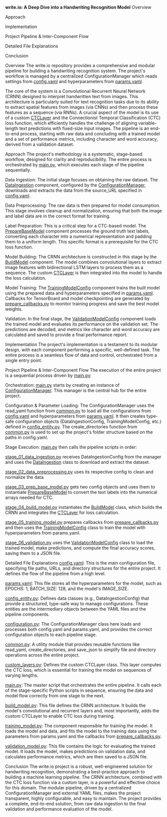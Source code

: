 **write.io: A Deep Dive into a Handwriting Recognition Model**
Overview

Approach

Implementation

Project Pipeline & Inter-Component Flow

Detailed File Explanations

Conclusion

Overview
The write.io repository provides a comprehensive and modular pipeline for building a handwriting recognition system. The project's workflow is managed by a centralized ConfigurationManager which reads settings from [config.yaml](config.yaml) and hyperparameters from [params.yaml](params.yaml).

The core of the system is a Convolutional Recurrent Neural Network (CRNN) designed to interpret handwritten text from images. This architecture is particularly suited for text recognition tasks due to its ability to extract spatial features from images (via CNNs) and then process these features as a sequence (via RNNs). A crucial aspect of the model is its use of a custom [CTCLayer](custom_layers.py) and the Connectionist Temporal Classification (CTC) loss function, which efficiently handles the challenge of aligning variable-length text predictions with fixed-size input images. The pipeline is an end-to-end process, starting with raw data and concluding with a trained model and a set of performance metrics, including character and word accuracy, derived from a validation dataset.

Approach
The project's methodology is a systematic, stage-based workflow, designed for clarity and reproducibility. The entire process is orchestrated by [main.py](main.py), which executes each stage of the pipeline sequentially.

Data Ingestion: The initial stage focuses on obtaining the raw dataset. The [DataIngestion](data_ingestion.py) component, configured by the [ConfigurationManager](configuration.py), downloads and extracts the data from the source_URL specified in [config.yaml](config.yaml).

Data Preprocessing: The raw data is then prepared for model consumption. This stage involves cleanup and normalization, ensuring that both the image and label data are in the correct format for training.

Label Preparation: This is a critical step for a CTC-based model. The [PrepareBaseModel](prepare_base_model.py) component processes the ground truth text labels, converting each character into a numerical representation and padding them to a uniform length. This specific format is a prerequisite for the CTC loss function.

Model Building: The CRNN architecture is constructed in this stage by the [BuildModel](build_model.py) component. The model combines convolutional layers to extract image features with bidirectional LSTM layers to process them as a sequence. The custom [CTCLayer](custom_layers.py) is then integrated into the model to handle the loss calculation.

Model Training: The [TrainingModelConfig](training_model.py) component trains the built model using the prepared data and hyperparameters specified in [params.yaml](params.yaml). Callbacks for TensorBoard and model checkpointing are generated by [prepare_callbacks.py](prepare_callbacks.py) to monitor training progress and save the best model weights.

Validation: In the final stage, the [ValidationModelConfig](validation_model.py) component loads the trained model and evaluates its performance on the validation set. The predictions are decoded, and metrics like character and word accuracy are calculated and saved to provide a final performance report.

Implementation
The project's implementation is a testament to its modular design, with each component performing a specific, well-defined task. The entire process is a seamless flow of data and control, orchestrated from a single entry point.

Project Pipeline & Inter-Component Flow
The execution of the entire project is a sequential process driven by [main.py](main.py):

Orchestration: [main.py](main.py) starts by creating an instance of [ConfigurationManager](configuration.py). This manager is the central hub for the entire project.

Configuration & Parameter Loading: The ConfigurationManager uses the read_yaml function from [common.py](common.py) to load all the configurations from [config.yaml](config.yaml) and hyperparameters from [params.yaml](params.yaml). It then creates type-safe configuration objects (DataIngestionConfig, TrainingModelConfig, etc.) defined in [config_entity.py](config_entity.py). The create_directories function from [common.py](common.py) is used to set up the project's folder structure based on the paths in config.yaml.

Stage Execution: [main.py](main.py) then calls the pipeline scripts in order:

[stage_01_data_ingestion.py](stage_01_data_ingestion.py) receives DataIngestionConfig from the manager and uses the [DataIngestion](data_ingestion.py) class to download and extract the dataset.

[stage_02_data_preprocessing.py](stage_02_data_preprocessing.py) uses its respective config to clean and normalize the data.

[stage_03_prep_base_model.py](stage_03_prep_base_model.py) gets two config objects and uses them to instantiate [PrepareBaseModel](prepare_base_model.py) to convert the text labels into the numerical arrays needed for CTC.

[stage_04_build_model.py](stage_04_build_model.py) instantiates the [BuildModel](build_model.py) class, which builds the CRNN and integrates the [CTCLayer](custom_layers.py) for loss calculation.

[stage_05_training_model.py](stage_05_training_model.py) prepares callbacks from [prepare_callbacks.py](prepare_callbacks.py) and then uses the [TrainingModelConfig](training_model.py) class to train the model with hyperparameters from params.yaml.

[stage_06_validation.py](stage_06_validation.py) uses the [ValidationModelConfig](validation_model.py) class to load the trained model, make predictions, and compute the final accuracy scores, saving them to a JSON file.

Detailed File Explanations
[config.yaml](config.yaml): This is the main configuration file, specifying file paths, URLs, and directory structures for the entire project. It defines the flow of the pipeline from a high level.

[params.yaml](params.yaml): This file stores all the hyperparameters for the model, such as EPOCHS: 1, BATCH_SIZE: 128, and the model's IMAGE_SIZE.

[config_entity.py](config_entity.py): Defines data classes (e.g., DataIngestionConfig) that provide a structured, type-safe way to manage configurations. These entities are the intermediary objects between the YAML files and the pipeline components.

[configuration.py](configuration.py): The ConfigurationManager class here loads and processes both config.yaml and params.yaml, and provides the correct configuration objects to each pipeline stage.

[common.py](common.py): A utility module that provides reusable functions like read_yaml, create_directories, and save_json to simplify file and directory operations across the entire project.

[custom_layers.py](custom_layers.py): Defines the custom CTCLayer class. This layer computes the CTC loss, which is essential for training the model on sequences of varying lengths.

[main.py](main.py): The master script that orchestrates the entire pipeline. It calls each of the stage-specific Python scripts in sequence, ensuring the data and model flow correctly from one stage to the next.

[build_model.py](build_model.py): This file defines the CRNN architecture. It builds the model's convolutional and recurrent layers and, most importantly, adds the custom CTCLayer to enable CTC loss during training.

[training_model.py](training_model.py): The component responsible for training the model. It loads the model and data, and fits the model to the training data using the parameters from params.yaml and the callbacks from [prepare_callbacks.py](prepare_callbacks.py).

[validation_model.py](validation_model.py): This file contains the logic for evaluating the trained model. It loads the model, makes predictions on validation data, and calculates performance metrics, which are then saved to a JSON file.

Conclusion
The write.io project is a robust, well-engineered solution for handwriting recognition, demonstrating a best-practice approach to building a machine learning pipeline. The CRNN architecture, combined with the CTC loss function via a custom layer, is a powerful and effective choice for this domain. The modular pipeline, driven by a centralized ConfigurationManager and external YAML files, makes the project transparent, highly configurable, and easy to maintain. The project provides a complete, end-to-end solution, from raw data ingestion to the final validation and performance evaluation of the model.
